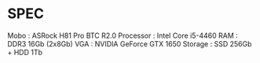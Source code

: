 # SPEC
Mobo      : ASRock H81 Pro BTC R2.0
Processor : Intel Core i5-4460
RAM       : DDR3 16Gb (2x8Gb)
VGA       : NVIDIA GeForce GTX 1650
Storage   : SSD 256Gb + HDD 1Tb
